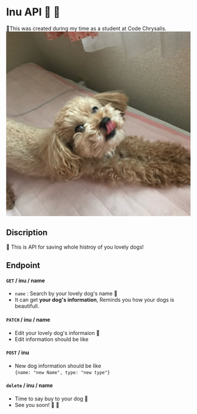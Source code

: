 # Inu API 🐩 🐾
🦋This was created during my time as a student at Code Chrysalis.<br>
 <img src ='img/dog.jpg' width= "500px" alt= "dog"/>

## Discription 
🐾 This is API for saving whole histroy of you lovely dogs!

## Endpoint
#### **```GET```**  / inu / name
- ```name``` :  Search by your lovely dog's name 💛
- It can get **your dog's information**, Reminds you how your dogs is beautifull.


#### **```PATCH```** / inu / name 
-  Edit your lovely dog's informaion 💛
- Edit information should be like <br>

#### **```POST```** / inu
- New dog information should be like <br>
```{name: "new Name", type: "new type"}```

#### **```delete```** / inu / name
- Time to say buy to your dog 💭
- See you soon! 🐩 🐾
